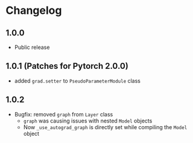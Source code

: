# Changelog

## 1.0.0

* Public release

## 1.0.1 (Patches for Pytorch 2.0.0)

* added `grad.setter` to `PseudoParameterModule` class

## 1.0.2

* Bugfix: removed  `graph` from `Layer` class
    * `graph` was causing issues with nested `Model` objects
    * Now `_use_autograd_graph` is directly set while compiling the `Model` object